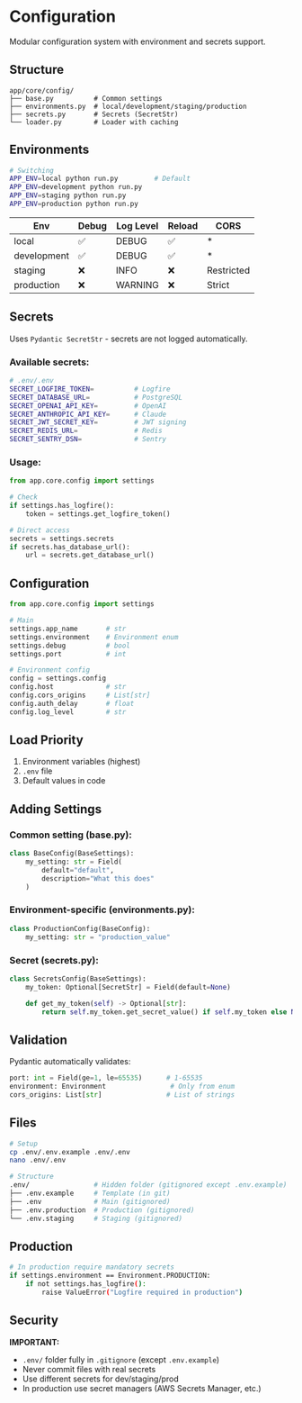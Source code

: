 # Configuration

Modular configuration system with environment and secrets support.

## Structure

```
app/core/config/
├── base.py          # Common settings
├── environments.py  # local/development/staging/production
├── secrets.py       # Secrets (SecretStr)
└── loader.py        # Loader with caching
```

## Environments

```bash
# Switching
APP_ENV=local python run.py         # Default
APP_ENV=development python run.py
APP_ENV=staging python run.py
APP_ENV=production python run.py
```

| Env | Debug | Log Level | Reload | CORS |
|-----|-------|-----------|--------|------|
| local | ✅ | DEBUG | ✅ | * |
| development | ✅ | DEBUG | ✅ | * |
| staging | ❌ | INFO | ❌ | Restricted |
| production | ❌ | WARNING | ❌ | Strict |

## Secrets

Uses `Pydantic SecretStr` - secrets are not logged automatically.

### Available secrets:

```bash
# .env/.env
SECRET_LOGFIRE_TOKEN=          # Logfire
SECRET_DATABASE_URL=           # PostgreSQL
SECRET_OPENAI_API_KEY=         # OpenAI
SECRET_ANTHROPIC_API_KEY=      # Claude
SECRET_JWT_SECRET_KEY=         # JWT signing
SECRET_REDIS_URL=              # Redis
SECRET_SENTRY_DSN=             # Sentry
```

### Usage:

```python
from app.core.config import settings

# Check
if settings.has_logfire():
    token = settings.get_logfire_token()

# Direct access
secrets = settings.secrets
if secrets.has_database_url():
    url = secrets.get_database_url()
```

## Configuration

```python
from app.core.config import settings

# Main
settings.app_name       # str
settings.environment    # Environment enum
settings.debug          # bool
settings.port           # int

# Environment config
config = settings.config
config.host             # str
config.cors_origins     # List[str]
config.auth_delay       # float
config.log_level        # str
```

## Load Priority

1. Environment variables (highest)
2. `.env` file  
3. Default values in code

## Adding Settings

### Common setting (base.py):

```python
class BaseConfig(BaseSettings):
    my_setting: str = Field(
        default="default",
        description="What this does"
    )
```

### Environment-specific (environments.py):

```python
class ProductionConfig(BaseConfig):
    my_setting: str = "production_value"
```

### Secret (secrets.py):

```python
class SecretsConfig(BaseSettings):
    my_token: Optional[SecretStr] = Field(default=None)

    def get_my_token(self) -> Optional[str]:
        return self.my_token.get_secret_value() if self.my_token else None
```

## Validation

Pydantic automatically validates:

```python
port: int = Field(ge=1, le=65535)      # 1-65535
environment: Environment                # Only from enum
cors_origins: List[str]                # List of strings
```

## Files

```bash
# Setup
cp .env/.env.example .env/.env
nano .env/.env

# Structure
.env/                # Hidden folder (gitignored except .env.example)
├── .env.example     # Template (in git)
├── .env             # Main (gitignored)
├── .env.production  # Production (gitignored)
└── .env.staging     # Staging (gitignored)
```

## Production

```bash
# In production require mandatory secrets
if settings.environment == Environment.PRODUCTION:
    if not settings.has_logfire():
        raise ValueError("Logfire required in production")
```

## Security

**IMPORTANT:**
- `.env/` folder fully in `.gitignore` (except `.env.example`)
- Never commit files with real secrets
- Use different secrets for dev/staging/prod
- In production use secret managers (AWS Secrets Manager, etc.)
